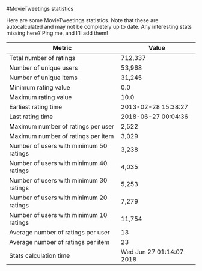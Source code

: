 #MovieTweetings statistics

Here are some MovieTweetings statistics. Note that these are autocalculated and may not be completely up to date. Any interesting stats missing here? Ping me, and I'll add them!

Metric | Value
--- | ---
Total number of ratings                 | 712,337
Number of unique users                  | 53,968
Number of unique items                  | 31,245
Minimum rating value                    | 0.0
Maximum rating value                    | 10.0
Earliest rating time                    | 2013-02-28 15:38:27
Last rating time                        | 2018-06-27 00:04:36
Maximum number of ratings per user      | 2,522
Maximum number of ratings per item      | 3,029
Number of users with minimum 50 ratings | 3,238
Number of users with minimum 40 ratings | 4,035
Number of users with minimum 30 ratings | 5,253
Number of users with minimum 20 ratings | 7,279
Number of users with minimum 10 ratings | 11,754
Average number of ratings per user      | 13
Average number of ratings per item      | 23
Stats calculation time                  | Wed Jun 27 01:14:07 2018

